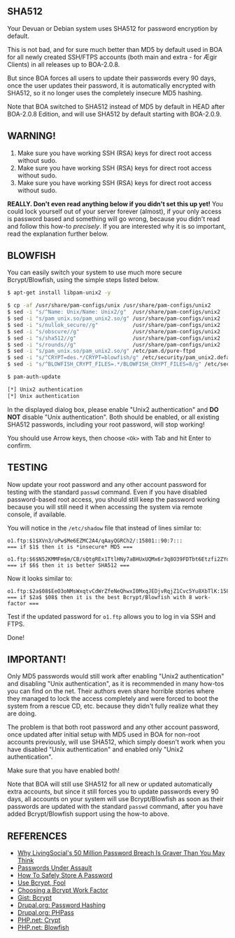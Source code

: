
## SHA512

Your Devuan or Debian system uses SHA512 for password encryption by default.

This is not bad, and for sure much better than MD5 by default used in BOA for all newly created SSH/FTPS accounts (both main and extra - for Ægir Clients) in all releases up to BOA-2.0.8.

But since BOA forces all users to update their passwords every 90 days, once the user updates their password, it is automatically encrypted with SHA512, so it no longer uses the completely insecure MD5 hashing.

Note that BOA switched to SHA512 instead of MD5 by default in HEAD after BOA-2.0.8 Edition, and will use SHA512 by default starting with BOA-2.0.9.

## WARNING!

1. Make sure you have working SSH (RSA) keys for direct root access without sudo.
2. Make sure you have working SSH (RSA) keys for direct root access without sudo.
3. Make sure you have working SSH (RSA) keys for direct root access without sudo.

**REALLY. Don't even read anything below if you didn't set this up yet!**
You could lock yourself out of your server forever (almost), if your only access is password based and something will go wrong, because you didn't read and follow this how-to *precisely*. If you are interested why it is so important, read the explanation further below.

## BLOWFISH

You can easily switch your system to use much more secure Bcrypt/Blowfish, using the simple steps listed below.

```sh
$ apt-get install libpam-unix2 -y

$ cp -af /usr/share/pam-configs/unix /usr/share/pam-configs/unix2
$ sed -i "s/^Name: Unix/Name: Unix2/g"  /usr/share/pam-configs/unix2
$ sed -i "s/pam_unix.so/pam_unix2.so/g" /usr/share/pam-configs/unix2
$ sed -i "s/nullok_secure//g"           /usr/share/pam-configs/unix2
$ sed -i "s/obscure//g"                 /usr/share/pam-configs/unix2
$ sed -i "s/sha512//g"                  /usr/share/pam-configs/unix2
$ sed -i "s/rounds//g"                  /usr/share/pam-configs/unix2
$ sed -i "s/pam_unix.so/pam_unix2.so/g" /etc/pam.d/pure-ftpd
$ sed -i "s/^CRYPT=des.*/CRYPT=blowfish/g" /etc/security/pam_unix2.default
$ sed -i "s/^BLOWFISH_CRYPT_FILES=.*/BLOWFISH_CRYPT_FILES=8/g" /etc/security/pam_unix2.default

$ pam-auth-update

[*] Unix2 authentication
[*] Unix authentication
```

In the displayed dialog box, please enable "Unix2 authentication" and **DO NOT** disable "Unix authentication". Both should be enabled, or all existing SHA512 passwords, including your root password, will stop working!

You should use Arrow keys, then choose `<Ok>` with Tab and hit Enter to confirm.

## TESTING

Now update your root password and any other account password for testing with the standard `passwd` command. Even if you have disabled password-based root access, you should still keep the password working because you will still need it when accessing the system via remote console, if available.

You will notice in the `/etc/shadow` file that instead of lines similar to:

```
o1.ftp:$1$XVn3/oPw$Me6EZMC2A4/qAayQGRCh2/:15801::90:7:::
=== if $1$ then it is *insecure* MD5 ===

o1.ftp:$6$N52KMMFm$m/CB/sQtgREx1TtlHNy7aBHUxUQMx6r3q8O39FDTbt6Etzfi2ZYqR/AjUWtRWHmz3IPjZQW8xtXJjwbee9dFk0:15822::90:7:::
=== if $6$ then it is better SHA512 ===
```

Now it looks similar to:

```
o1.ftp:$2a$08$EeO3oNMsWxqtvCdWrZfeNeQhwxI0MxqJEDjvRqjZ1Cvc5Yu8XbTlK:15822::90:7:::
=== if $2a$ $08$ then it is the best Bcrypt/Blowfish with 8 work-factor ===
```

Test if the updated password for `o1.ftp` allows you to log in via SSH and FTPS.

Done!

## IMPORTANT!

Only MD5 passwords would still work after enabling "Unix2 authentication" and disabling "Unix authentication", as it is recommended in many how-tos you can find on the net. Their authors even share horrible stories where they managed to lock the access completely and were forced to boot the system from a rescue CD, etc. because they didn't fully realize what they are doing.

The problem is that both root password and any other account password, once updated after initial setup with MD5 used in BOA for non-root accounts previously, will use SHA512, which simply doesn't work when you have disabled "Unix authentication" and enabled only "Unix2 authentication".

Make sure that you have enabled both!

Note that BOA will still use SHA512 for all new or updated automatically extra accounts, but since it still forces you to update passwords every 90 days, all accounts on your system will use Bcrypt/Blowfish as soon as their passwords are updated with the standard `passwd` command, after you have added Bcrypt/Blowfish support using the how-to above.

## REFERENCES

- [Why LivingSocial's 50 Million Password Breach Is Graver Than You May Think](http://arstechnica.com/security/2013/04/why-livingsocials-50-million-password-breach-is-graver-than-you-may-think/)
- [Passwords Under Assault](http://arstechnica.com/security/2012/08/passwords-under-assault/)
- [How To Safely Store A Password](http://codahale.com/how-to-safely-store-a-password/)
- [Use Bcrypt, Fool](http://yorickpeterse.com/articles/use-bcrypt-fool/)
- [Choosing a Bcrypt Work Factor](http://wildlyinaccurate.com/bcrypt-choosing-a-work-factor)
- [Gist: Bcrypt](https://gist.github.com/jkmickelson/3660219)
- [Drupal.org: Password Hashing](https://drupal.org/node/1201444#comment-6448638)
- [Drupal.org: PHPass](https://drupal.org/project/phpass)
- [PHP.net: Crypt](http://www.php.net/manual/en/function.crypt.php)
- [PHP.net: Blowfish](http://www.php.net/security/crypt_blowfish.php)
